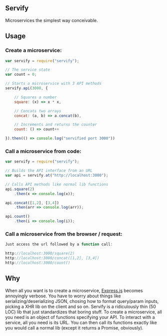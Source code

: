 ## Servify

Microservices the simplest way conceivable.

## Usage

### Create a microservice:

```javascript
var servify = require("servify");

// The service state
var count = 0;

// Starts a microservice with 3 API methods
servify.api(3000, {

    // Squares a number
    square: (x) => x * x,

    // Concats two arrays
    concat: (a, b) => a.concat(b),

    // Increments and returns the counter
    count: () => count++

}).then(() => console.log("servified port 3000"))
```

### Call a microservice from code:

```javascript
var servify = require("servify");

// Builds the API interface from an URL
var api = servify.at("http://localhost:3000");

// Calls API methods like normal lib functions
api.square(2)
    .then(x => console.log(x));

api.concat([1,2], [3,4])
    .then(arr => console.log(arr));

api.count()
    .then(i => console.log(i));
```

### Call a microservice from the browser / request:

```javascript
Just access the url followed by a function call:

http://localhost:3000/square(2)
http://localhost:3000/concat([1,2], [3,4])
http://localhost:3000/count()
```

## Why

When all you want is to create a microservice, [Express.js](http://expressjs.com) becomes annoyingly verbose. You have to worry about things like serializing/deserializing JSON, chosing how to format query/param inputs, picking a XHR lib on the client and so on. Servify is a ridiculously thin (50 LOC) lib that just standardizes that boring stuff. To create a microservice, all you need is an object of functions specifying your API. To interact with a service, all you need is its URL. You can then call its functions exactly like you would call a normal lib (except it returns a Promise, obviously).
